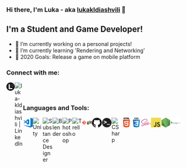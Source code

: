 ### Hi there, I'm Luka - aka [lukakldiashvili][website] 👋

## I'm a Student and Game Developer!
- 🔭 I’m currently working on a personal projects!
- 🌱 I’m currently learning 'Rendering and Networking'
- 🥅 2020 Goals: Release a game on mobile platform

### Connect with me:

[<img align="left" alt="luka-kldiashvili | Personal Website" width="22px" src="https://raw.githubusercontent.com/lukakldiashvili/lukakldiashvili/master/Logo.png" />][website]
[<img align="left" alt="luka-kldiashvili | LinkedIn" width="22px" src="https://cdn.jsdelivr.net/npm/simple-icons@v3/icons/linkedin.svg" />][linkedin]

<br />

<br />

### Languages and Tools:

<img align="left" alt="Visual Studio Code" width="26px" src="https://raw.githubusercontent.com/github/explore/80688e429a7d4ef2fca1e82350fe8e3517d3494d/topics/visual-studio-code/visual-studio-code.png" />
<img align="left" alt="Unity" width="26px" src="https://cdn4.iconfinder.com/data/icons/logos-brands-5/24/unity-512.png" />
<img align="left" alt="Substance Designer" width="26px" src="https://cdn.iconscout.com/icon/free/png-256/adobe-substance-designer-2521751-2132643.png" />
<img align="left" alt="Blender" width="26px" src="https://cdn2.iconfinder.com/data/icons/metro-uinvert-dock/256/Blender.png" />
<img align="left" alt="Photoshop" width="26px" src="https://upload.wikimedia.org/wikipedia/commons/thumb/a/af/Adobe_Photoshop_CC_icon.svg/493px-Adobe_Photoshop_CC_icon.svg.png" />

<img align="left" alt="Trello" width="26px" src="https://user-images.githubusercontent.com/13432607/29981988-82cec158-8f58-11e7-9f26-473079c2a9b1.png" />
<img align="left" alt="Git" width="26px" src="https://raw.githubusercontent.com/github/explore/80688e429a7d4ef2fca1e82350fe8e3517d3494d/topics/git/git.png" />
<img align="left" alt="GitHub" width="26px" src="https://raw.githubusercontent.com/github/explore/78df643247d429f6cc873026c0622819ad797942/topics/github/github.png" />
<img align="left" alt="HTML5" width="26px" src="https://raw.githubusercontent.com/github/explore/80688e429a7d4ef2fca1e82350fe8e3517d3494d/topics/terminal/terminal.png" />

<img align="left" alt="CSharp" width="26px" src="https://w0.pngwave.com/png/328/221/c-programming-language-logo-microsoft-visual-studio-net-framework-javascript-icon-png-clip-art.png" />
<img align="left" alt="HTML5" width="26px" src="https://raw.githubusercontent.com/github/explore/80688e429a7d4ef2fca1e82350fe8e3517d3494d/topics/html/html.png" />
<img align="left" alt="CSS3" width="26px" src="https://raw.githubusercontent.com/github/explore/80688e429a7d4ef2fca1e82350fe8e3517d3494d/topics/css/css.png" />
<img align="left" alt="Sass" width="26px" src="https://raw.githubusercontent.com/github/explore/80688e429a7d4ef2fca1e82350fe8e3517d3494d/topics/sass/sass.png" />
<img align="left" alt="JavaScript" width="26px" src="https://raw.githubusercontent.com/github/explore/80688e429a7d4ef2fca1e82350fe8e3517d3494d/topics/javascript/javascript.png" />
<img align="left" alt="Node.js" width="26px" src="https://raw.githubusercontent.com/github/explore/80688e429a7d4ef2fca1e82350fe8e3517d3494d/topics/nodejs/nodejs.png" />
<img align="left" alt="MongoDB" width="26px" src="https://raw.githubusercontent.com/github/explore/80688e429a7d4ef2fca1e82350fe8e3517d3494d/topics/mongodb/mongodb.png" />

<br />
<br />

[linkedin]: https://linkedin.com/in/luka-kldiashvili
[website]: https://www.lukakldiashvili.com/home

<!--
**lukakldiashvili/lukakldiashvili** is a ✨ _special_ ✨ repository because its `README.md` (this file) appears on your GitHub profile.

TEMPATE - https://raw.githubusercontent.com/codeSTACKr/codeSTACKr/master/README.md

Here are some ideas to get you started:

- 🔭 I’m currently working on ...
- 🌱 I’m currently learning ...
- 👯 I’m looking to collaborate on ...
- 🤔 I’m looking for help with ...
- 💬 Ask me about ...
- 📫 How to reach me: ...
- 😄 Pronouns: ...
- ⚡ Fun fact: ...
-->
